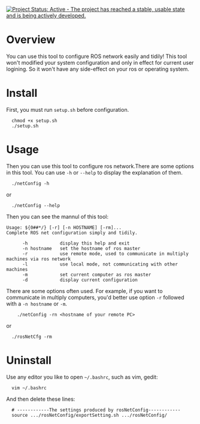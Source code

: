 [![Project Status: Active - The project has reached a stable, usable state and is being actively developed.](http://www.repostatus.org/badges/latest/active.svg)](http://www.repostatus.org/#active)

# Overview

You can use this tool to configure ROS network easily and tidily! This tool won't modified your system configuration and only in effect for current user logining. So it won't have any side-effect on your ros or operating system.

# Install

First, you must run `setup.sh` before configuration.

      chmod +x setup.sh
      ./setup.sh

# Usage

Then you can use this tool to configure ros network.There are some options in this tool. You can use `-h` or `--help` to display the explanation of them.

      ./netConfig -h
or

      ./netConfig --help

Then you can see the mannul of this tool:

```
Usage: ${0##*/} [-r] [-n HOSTNAME] [-rm]...
Complete ROS net configuration simply and tidily.

      -h            display this help and exit
      -n hostname   set the hostname of ros master
      -r            use remote mode, used to communicate in multiply machines via ros network
      -l            use local mode, not communicating with other machines
      -m            set current computer as ros master
      -d            display current configuration
```

There are some options often used. For example, if you want to communicate in multiply computers, you'd better use option `-r` followed with a `-n hostname` or `-m`.

        ./netConfig -rn <hostname of your remote PC>

or

      ./rosNetCfg -rm


# Uninstall

Use any editor you like to open `~/.bashrc`, such as vim, gedit:

      vim ~/.bashrc

And then delete these lines:

      # ------------The settings produced by rosNetConfig------------
      source .../rosNetConfig/exportSetting.sh .../rosNetConfig/
